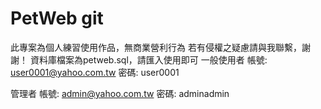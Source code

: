﻿# PetWeb git
此專案為個人練習使用作品，無商業營利行為
若有侵權之疑慮請與我聯繫，謝謝！
資料庫檔案為petweb.sql，請匯入使用即可
一般使用者
帳號: user0001@yahoo.com.tw
密碼: user0001

管理者
帳號: admin@yahoo.com.tw
密碼: adminadmin